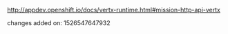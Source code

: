 http://appdev.openshift.io/docs/vertx-runtime.html#mission-http-api-vertx

 
 changes added on: 1526547647932